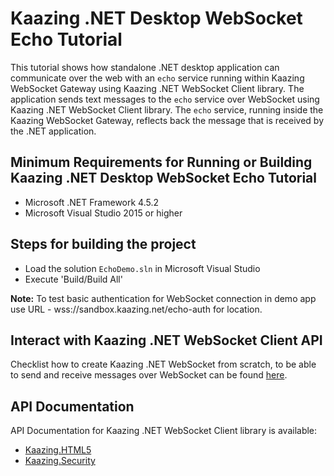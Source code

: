 # Kaazing .NET Desktop WebSocket Echo Tutorial

This tutorial shows how standalone .NET desktop application can communicate over the web with an `echo` service running within Kaazing WebSocket Gateway using Kaazing .NET WebSocket Client library. The application sends text messages to the `echo` service over WebSocket using Kaazing .NET WebSocket Client library.
The `echo` service, running inside the Kaazing WebSocket Gateway, reflects back the message that is received by the .NET application. 

## Minimum Requirements for Running or Building Kaazing .NET Desktop WebSocket Echo Tutorial

* Microsoft .NET Framework 4.5.2
* Microsoft Visual Studio 2015 or higher

## Steps for building the project

* Load the solution `EchoDemo.sln` in Microsoft Visual Studio
* Execute 'Build/Build All'

__Note:__ To test basic authentication for WebSocket connection in demo app use URL -  wss://sandbox.kaazing.net/echo-auth for location. 

## Interact with Kaazing .NET WebSocket Client API

Checklist how to create Kaazing .NET WebSocket from scratch, to be able to send and receive messages
over WebSocket can be found [here](http://kaazing.com/doc/5.0/websocket_client_docs/dev-dotnet/o_dev_dotnet.html).

## API Documentation

API Documentation for Kaazing .NET WebSocket Client library is available:

* [Kaazing.HTML5](https://kaazing.com/doc/legacy/4.0/apidoc/client/dotnet/gateway/html/N_Kaazing_HTML5.htm)
* [Kaazing.Security](https://kaazing.com/doc/legacy/4.0/apidoc/client/dotnet/gateway/html/N_Kaazing_Security.htm)
